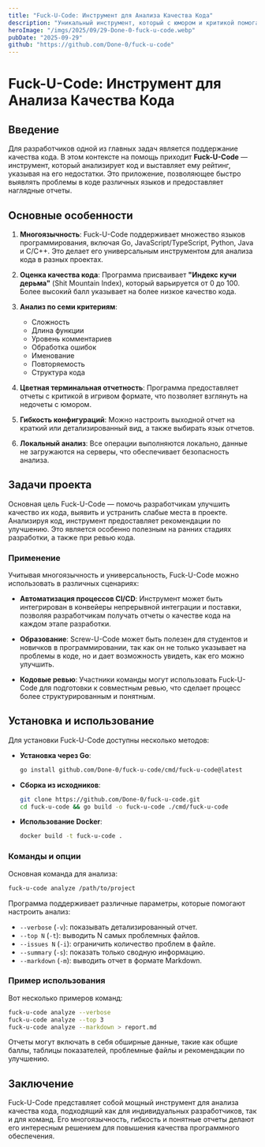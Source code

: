 ```yaml
---
title: "Fuck-U-Code: Инструмент для Анализа Качества Кода"
description: "Уникальный инструмент, который с юмором и критикой помогает выявить слабые места в вашем коде, поддерживает множество языков и предоставляет детальные отчеты."
heroImage: "/imgs/2025/09/29-Done-0-fuck-u-code.webp"
pubDate: "2025-09-29"
github: "https://github.com/Done-0/fuck-u-code"
---
```


# Fuck-U-Code: Инструмент для Анализа Качества Кода

## Введение

Для разработчиков одной из главных задач является поддержание качества кода. В этом контексте на помощь приходит **Fuck-U-Code** — инструмент, который анализирует код и выставляет ему рейтинг, указывая на его недостатки. Это приложение, позволяющее быстро выявлять проблемы в коде различных языков и предоставляет наглядные отчеты.

## Основные особенности

1. **Многоязычность**:
   Fuck-U-Code поддерживает множество языков программирования, включая Go, JavaScript/TypeScript, Python, Java и C/C++. Это делает его универсальным инструментом для анализа кода в разных проектах.

2. **Оценка качества кода**:
   Программа присваивает **"Индекс кучи дерьма"** (Shit Mountain Index), который варьируется от 0 до 100. Более высокий балл указывает на более низкое качество кода.

3. **Анализ по семи критериям**:
   - Сложность
   - Длина функции
   - Уровень комментариев
   - Обработка ошибок
   - Именование
   - Повторяемость
   - Структура кода

4. **Цветная терминальная отчетность**:
   Программа предоставляет отчеты с критикой в игривом формате, что позволяет взглянуть на недочеты с юмором.

5. **Гибкость конфигураций**:
   Можно настроить выходной отчет на краткий или детализированный вид, а также выбирать язык отчетов.

6. **Локальный анализ**:
   Все операции выполняются локально, данные не загружаются на серверы, что обеспечивает безопасность анализа.

## Задачи проекта

Основная цель Fuck-U-Code — помочь разработчикам улучшить качество их кода, выявить и устранить слабые места в проекте. Анализируя код, инструмент предоставляет рекомендации по улучшению. Это является особенно полезным на ранних стадиях разработки, а также при ревью кода.

### Применение

Учитывая многоязычность и универсальность, Fuck-U-Code можно использовать в различных сценариях:

- **Автоматизация процессов CI/CD**: Инструмент может быть интегрирован в конвейеры непрерывной интеграции и поставки, позволяя разработчикам получать отчеты о качестве кода на каждом этапе разработки.

- **Образование**: Screw-U-Code может быть полезен для студентов и новичков в программировании, так как он не только указывает на проблемы в коде, но и дает возможность увидеть, как его можно улучшить.

- **Кодовые ревью**: Участники команды могут использовать Fuck-U-Code для подготовки к совместным ревью, что сделает процесс более структурированным и понятным.

## Установка и использование

Для установки Fuck-U-Code доступны несколько методов:

- **Установка через Go**: 
  ```bash
  go install github.com/Done-0/fuck-u-code/cmd/fuck-u-code@latest
  ```

- **Сборка из исходников**: 
  ```bash
  git clone https://github.com/Done-0/fuck-u-code.git
  cd fuck-u-code && go build -o fuck-u-code ./cmd/fuck-u-code
  ```

- **Использование Docker**: 
  ```bash
  docker build -t fuck-u-code .
  ```

### Команды и опции

Основная команда для анализа:
```bash
fuck-u-code analyze /path/to/project
```

Программа поддерживает различные параметры, которые помогают настроить анализ:

- `--verbose` (`-v`): показывать детализированный отчет.
- `--top N` (`-t`): выводить N самых проблемных файлов.
- `--issues N` (`-i`): ограничить количество проблем в файле.
- `--summary` (`-s`): показать только сводную информацию.
- `--markdown` (`-m`): выводить отчет в формате Markdown.

### Пример использования

Вот несколько примеров команд:
```bash
fuck-u-code analyze --verbose
fuck-u-code analyze --top 3
fuck-u-code analyze --markdown > report.md
```

Отчеты могут включать в себя обширные данные, такие как общие баллы, таблицы показателей, проблемные файлы и рекомендации по улучшению.

## Заключение

Fuck-U-Code представляет собой мощный инструмент для анализа качества кода, подходящий как для индивидуальных разработчиков, так и для команд. Его многоязычность, гибкость и понятные отчеты делают его интересным решением для повышения качества программного обеспечения.
